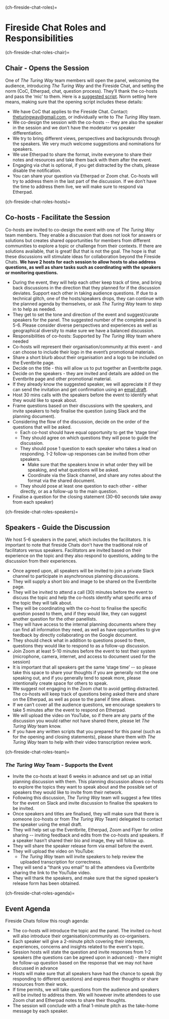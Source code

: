(ch-fireside-chat-roles)=

# Fireside Chat Roles and Responsibilities

(ch-fireside-chat-roles-chair)=
## Chair - Opens the Session

One of *The Turing Way* team members will open the panel, welcoming the audience, introducing *The Turing Way* and the Fireside Chat, and setting the norm (CoC, Etherpad, chat, question process). They’ll thank the co-hosts and pass the ‘mic’ to them. 
Here is a [suggested script](https://docs.google.com/document/d/1U41vfHQ0Ks0HfgE8mreaXhrRsfviKBr9Cr3V4DJ644c/edit). 
Norm setting here means, making sure that the opening script includes these details:

* We have CoC that applies to the Fireside Chat. Contact: theturingway@gmail.com, or individually write to *The Turing Way* team.
* We co-design the session with the co-hosts -- they are also the speaker in the session and we don’t have the moderator vs speaker differentiation.
* We try to bring different views, perspectives and backgrounds through the speakers. We very much welcome suggestions and nominations for speakers.
* We use Etherpad to share the format, invite everyone to share their notes and resources and take them back with them after the event.
* Engaging via chat is optional, if you get distracted by the chats, please disable the notification.
* You can share your question via Etherpad or Zoom chat. Co-hosts will try to address them in the last part of the discussion. If we don’t have the time to address them live, we will make sure to respond via Etherpad.

(ch-fireside-chat-roles-hosts)=
## Co-hosts - Facilitate the Session

Co-hosts are invited to co-design the event with one of *The Turing Way* team members. 
They enable a discussion that does not look for answers or solutions but creates shared opportunities for members from different communities to explore a topic or challenge from their contexts. 
If there are solutions available, that is great! But that is not the goal. The hope is that these discussions will stimulate ideas for collaboration beyond the Fireside Chats.
**We have 2 hosts for each session to allow hosts to also address questions, as well as share tasks such as coordinating with the speakers or monitoring questions.**

* During the event, they will help each other keep track of time, and bring back discussions in the direction that they planned for if the discussion deviates. Support each other in taking audience questions. If due to a technical glitch, one of the hosts/speakers drops, they can continue with the planned agenda by themselves, or ask *The Turing Way* team to step in to help as needed.
* They get to set the tone and direction of the event and suggest/curate speakers for the panel. The suggested number of the complete panel is 5-6. Please consider diverse perspectives and experiences as well as geographical diversity to make sure we have a balanced discussion.
* Responsibilities of co-hosts: Supported by *The Turing Way* team where needed
* Co-hosts will represent their organisation/community at this event - and can choose to include their logo in the event’s promotional materials.
* Share a short blurb about their organisation and a logo to be included on the Eventbrite page.
* Decide on the title - this will allow us to put together an Eventbrite page. 
* Decide on the speakers - they are invited and details are added on the Eventbrite page and other promotional material.
* If they already know the suggested speaker, we will appreciate it if they can send the invitation and get confirmation using an [email draft](https://docs.google.com/document/d/12VoVexsXXBx25SnAU4mayPw5un-v936g9Ux61DLjGzo/edit).
* Host 30 mins calls with the speakers before the event to identify what they would like to speak about.
* Frame questions based on their discussions with the speakers, and invite speakers to help finalise the question (using Slack and the planning document).
* Considering the flow of the discussion, decide on the order of the questions that will be asked.
  * Each co-host should have equal opportunity to get the ‘stage time’
  * They should agree on which questions they will pose to guide the discussion.
  * They should pose 1 question to each speaker who takes a lead on responding. 1-2 follow-up responses can be invited from other speakers.
    * Make sure that the speakers know in what order they will be speaking, and what questions will be asked.
    * Coordinate via the Slack channel, and share any notes about the format via the shared document.
  * They should pose at least one question to each other - either directly, or as a follow-up to the main question.
* Finalise a question for the closing statement (30-60 seconds take away from each speaker)

(ch-fireside-chat-roles-speakers)=
## Speakers - Guide the Discussion

We host 5-6 speakers in the panel, which includes the facilitators.
It is important to note that fireside Chats don't have the traditional role of facilitators versus speakers.
Facilitators are invited based on their experience on the topic and they also respond to questions, adding to the discussion from their experiences.

* Once agreed upon, all speakers will be invited to join a private Slack channel to participate in asynchronous planning discussions.
* They will supply a short bio and image to be shared on the Eventbrite page.
* They will be invited to attend a call (30) minutes before the event to discuss the topic and help the co-hosts identify what specific area of the topic they will talk about.
* They will be coordinating with the co-host to finalise the specific question posed to them, and if they would like, they can suggest another question for the other panellists.
* They will have access to the internal planning documents where they can find all information they need, as well as have opportunities to give feedback by directly collaborating on the Google document.
* They should check what in addition to questions posed to them, questions they would like to respond to as a follow-up discussion.
* Join Zoom at least 5-10 minutes before the event to test their system (microphone, camera, internet, and access to document used for the session)
* It is important that all speakers get the same ‘stage time’ -- so please take this space to share your thoughts if you are generally not the one speaking out, and if you generally tend to speak more, please intentionally create space for others to speak.
* We suggest not engaging in the Zoom chat to avoid getting distracted. The co-hosts will keep track of questions being asked there and share on the Etherpad, as well as pose to the panel if time allows.
* If we can’t cover all the audience questions, we encourage speakers to take 5 minutes after the event to respond on Etherpad.
* We will upload the video on YouTube, so if there are any parts of the discussion you would rather not have shared there, please let *The Turing Way* team know.
* If you have any written scripts that you prepared for this panel (such as for the opening and closing statements), please share them with *The Turing Way* team to help with their video transcription review work.

(ch-fireside-chat-roles-team)=
### *The Turing Way* Team - Supports the Event

* Invite the co-hosts at least 6 weeks in advance and set up an initial planning discussion with them. This planning discussion allows co-hosts to explore the topics they want to speak about and the possible set of speakers they would like to invite from their network.
* Following this discussion, *The Turing Way* team will suggest a few titles for the event on Slack and invite discussion to finalise the speakers to be invited.
* Once speakers and titles are finalised, they will make sure that there is someone (co-hosts or from *The Turing Way* Team) delegated to contact the speaker using the email draft.
* They will help set up the Eventbrite, Etherpad, Zoom and Flyer for online sharing -- inviting feedback and edits from the co-hosts and speakers. If a speaker hasn’t shared their bio and image, they will follow up.
* They will share the speaker release form via email before the event.
* They will upload the video on YouTube:
  * *The Turing Way* team will invite speakers to help review the uploaded transcription for correctness.
* They will send a “thank you email” to all the attendees via Eventbrite sharing the link to the YouTube video.
* They will thank the speakers, and make sure that the signed speaker’s release form has been obtained. 

(ch-fireside-chat-roles-agenda)=
## Event Agenda

Fireside Chats follow this rough agenda:

* The co-hosts will introduce the topic and the panel. The invited co-host will also introduce their organisation/community as co-organisers.
* Each speaker will give a 2-minute pitch covering their interests, experiences, concerns and insights related to the event's topic.
* Session hosts will state the question and invite responses from 1-2 speakers (the questions can be agreed upon in advanced) - there might be follow-up question based on the response that we may not have discussed in advance
* Hosts will make sure that all speakers have had the chance to speak (by responding to different questions) and express their thoughts or share resources from their work.
* If time permits, we will take questions from the audience and speakers will be invited to address them. We will however invite attendees to use Zoom chat and Etherpad notes to share their thoughts.
* The session will conclude with a final 1-minute pitch as the take-home message by each speaker.

